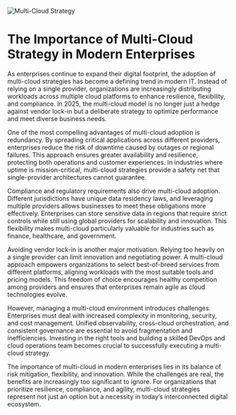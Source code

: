 ![Multi-Cloud Strategy](https://www.xorlogics.com/wp-content/uploads/2019/11/Screenshot-2019-11-23-at-14.34.27.png)

# The Importance of Multi-Cloud Strategy in Modern Enterprises

As enterprises continue to expand their digital footprint, the adoption of multi-cloud strategies has become a defining trend in modern IT. Instead of relying on a single provider, organizations are increasingly distributing workloads across multiple cloud platforms to enhance resilience, flexibility, and compliance. In 2025, the multi-cloud model is no longer just a hedge against vendor lock-in but a deliberate strategy to optimize performance and meet diverse business needs.

One of the most compelling advantages of multi-cloud adoption is redundancy. By spreading critical applications across different providers, enterprises reduce the risk of downtime caused by outages or regional failures. This approach ensures greater availability and resilience, protecting both operations and customer experiences. In industries where uptime is mission-critical, multi-cloud strategies provide a safety net that single-provider architectures cannot guarantee.

Compliance and regulatory requirements also drive multi-cloud adoption. Different jurisdictions have unique data residency laws, and leveraging multiple providers allows businesses to meet these obligations more effectively. Enterprises can store sensitive data in regions that require strict controls while still using global providers for scalability and innovation. This flexibility makes multi-cloud particularly valuable for industries such as finance, healthcare, and government.

Avoiding vendor lock-in is another major motivation. Relying too heavily on a single provider can limit innovation and negotiating power. A multi-cloud approach empowers organizations to select best-of-breed services from different platforms, aligning workloads with the most suitable tools and pricing models. This freedom of choice encourages healthy competition among providers and ensures that enterprises remain agile as cloud technologies evolve.

However, managing a multi-cloud environment introduces challenges. Enterprises must deal with increased complexity in monitoring, security, and cost management. Unified observability, cross-cloud orchestration, and consistent governance are essential to avoid fragmentation and inefficiencies. Investing in the right tools and building a skilled DevOps and cloud operations team becomes crucial to successfully executing a multi-cloud strategy.

The importance of multi-cloud in modern enterprises lies in its balance of risk mitigation, flexibility, and innovation. While the challenges are real, the benefits are increasingly too significant to ignore. For organizations that prioritize resilience, compliance, and agility, multi-cloud strategies represent not just an option but a necessity in today’s interconnected digital ecosystem.

